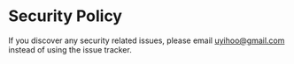 # Security Policy

If you discover any security related issues, please email uyihoo@gmail.com instead of using the issue tracker.
